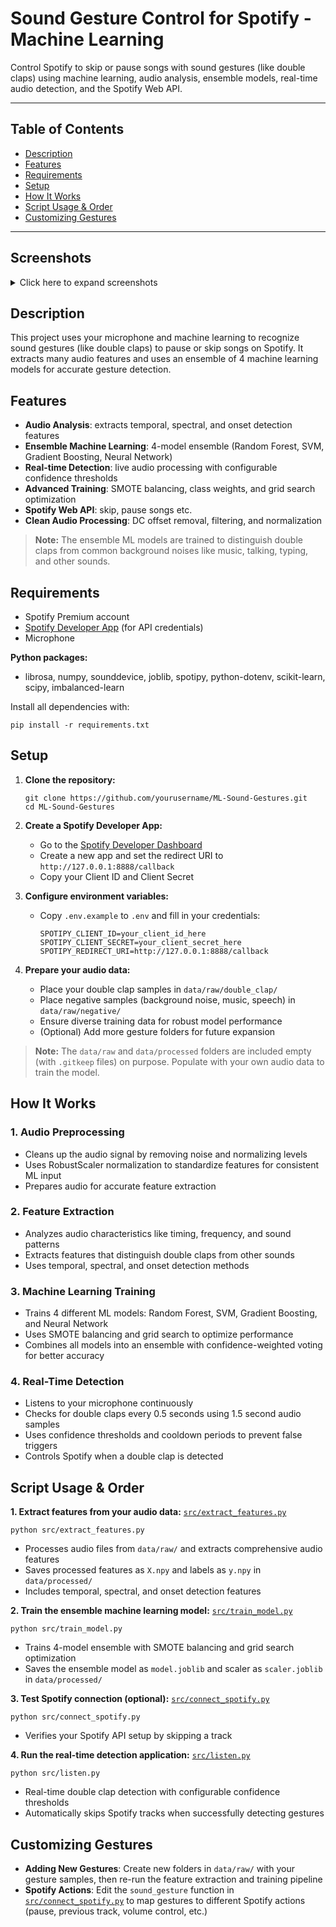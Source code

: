 
# Sound Gesture Control for Spotify - Machine Learning

Control Spotify to skip or pause songs with sound gestures (like double claps) using machine learning, audio analysis, ensemble models, real-time audio detection, and the Spotify Web API.

---

## Table of Contents
- [Description](#description)
- [Features](#features)
- [Requirements](#requirements)
- [Setup](#setup)
- [How It Works](#how-it-works)
- [Script Usage & Order](#script-usage--order)
- [Customizing Gestures](#customizing-gestures)

---

## Screenshots

<details>
<summary>Click here to expand screenshots</summary>


- TODO: add screenshots of the application in action 


</details>

## Description
This project uses your microphone and machine learning to recognize sound gestures (like double claps) to pause or skip songs on Spotify. It extracts many audio features and uses an ensemble of 4 machine learning models for accurate gesture detection.

## Features
- **Audio Analysis**: extracts temporal, spectral, and onset detection features
- **Ensemble Machine Learning**: 4-model ensemble (Random Forest, SVM, Gradient Boosting, Neural Network) 
- **Real-time Detection**: live audio processing with configurable confidence thresholds
- **Advanced Training**: SMOTE balancing, class weights, and grid search optimization
- **Spotify Web API**: skip, pause songs etc.
- **Clean Audio Processing**: DC offset removal, filtering, and normalization

> **Note:**
> The ensemble ML models are trained to distinguish double claps from common background noises like music, talking, typing, and other sounds.

## Requirements
- Spotify Premium account
- [Spotify Developer App](https://developer.spotify.com/dashboard/applications) (for API credentials)
- Microphone

**Python packages:**
- librosa, numpy, sounddevice, joblib, spotipy, python-dotenv, scikit-learn, scipy, imbalanced-learn

Install all dependencies with:
```
pip install -r requirements.txt
```

## Setup
1. **Clone the repository:**
   ```
   git clone https://github.com/yourusername/ML-Sound-Gestures.git
   cd ML-Sound-Gestures
   ```
2. **Create a Spotify Developer App:**
   - Go to the [Spotify Developer Dashboard](https://developer.spotify.com/dashboard/applications)
   - Create a new app and set the redirect URI to `http://127.0.0.1:8888/callback`
   - Copy your Client ID and Client Secret
3. **Configure environment variables:**
   - Copy `.env.example` to `.env` and fill in your credentials:
     ```
     SPOTIPY_CLIENT_ID=your_client_id_here
     SPOTIPY_CLIENT_SECRET=your_client_secret_here
     SPOTIPY_REDIRECT_URI=http://127.0.0.1:8888/callback
     ```

4. **Prepare your audio data:**
   - Place your double clap samples in `data/raw/double_clap/`
   - Place negative samples (background noise, music, speech) in `data/raw/negative/`
   - Ensure diverse training data for robust model performance
   - (Optional) Add more gesture folders for future expansion

> **Note:**
> The `data/raw` and `data/processed` folders are included empty (with `.gitkeep` files) on purpose. Populate with your own audio data to train the model.


## How It Works

### 1. Audio Preprocessing
- Cleans up the audio signal by removing noise and normalizing levels
- Uses RobustScaler normalization to standardize features for consistent ML input
- Prepares audio for accurate feature extraction

### 2. Feature Extraction
- Analyzes audio characteristics like timing, frequency, and sound patterns
- Extracts features that distinguish double claps from other sounds
- Uses temporal, spectral, and onset detection methods

### 3. Machine Learning Training
- Trains 4 different ML models: Random Forest, SVM, Gradient Boosting, and Neural Network
- Uses SMOTE balancing and grid search to optimize performance
- Combines all models into an ensemble with confidence-weighted voting for better accuracy

### 4. Real-Time Detection
- Listens to your microphone continuously
- Checks for double claps every 0.5 seconds using 1.5 second audio samples
- Uses confidence thresholds and cooldown periods to prevent false triggers
- Controls Spotify when a double clap is detected


## Script Usage & Order

**1. Extract features from your audio data:**
[`src/extract_features.py`](src/extract_features.py)
```
python src/extract_features.py
```
- Processes audio files from `data/raw/` and extracts comprehensive audio features
- Saves processed features as `X.npy` and labels as `y.npy` in `data/processed/`
- Includes temporal, spectral, and onset detection features

**2. Train the ensemble machine learning model:**
[`src/train_model.py`](src/train_model.py)
```
python src/train_model.py
```
- Trains 4-model ensemble with SMOTE balancing and grid search optimization
- Saves the ensemble model as `model.joblib` and scaler as `scaler.joblib` in `data/processed/`

**3. Test Spotify connection (optional):**
[`src/connect_spotify.py`](src/connect_spotify.py)
```
python src/connect_spotify.py
```
- Verifies your Spotify API setup by skipping a track

**4. Run the real-time detection application:**
[`src/listen.py`](src/listen.py)
```
python src/listen.py
```
- Real-time double clap detection with configurable confidence thresholds
- Automatically skips Spotify tracks when successfully detecting gestures


## Customizing Gestures
- **Adding New Gestures**: Create new folders in `data/raw/` with your gesture samples, then re-run the feature extraction and training pipeline
- **Spotify Actions**: Edit the `sound_gesture` function in [`src/connect_spotify.py`](src/connect_spotify.py) to map gestures to different Spotify actions (pause, previous track, volume control, etc.)
